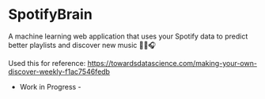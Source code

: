 # SpotifyBrain
A machine learning web application that uses your Spotify data to predict better playlists and discover new music 🎼🎤🎧

Used this for reference: https://towardsdatascience.com/making-your-own-discover-weekly-f1ac7546fedb

- Work in Progress - 
